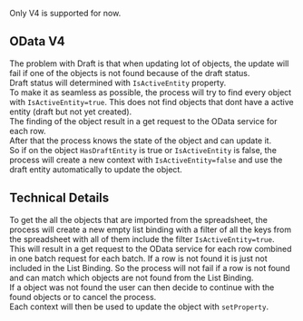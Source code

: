 
Only V4 is supported for now.

## OData V4

The problem with Draft is that when updating lot of objects, the update will fail if one of the objects is not found because of the draft status.  
Draft status will determined with `IsActiveEntity` property.  
To make it as seamless as possible, the process will try to find every object with `IsActiveEntity=true`. This does not find objects that dont have a active entity (draft but not yet created).  
The finding of the object result in a get request to the OData service for each row.  
After that the process knows the state of the object and can update it.  
So if on the object `HasDraftEntity` is true or `IsActiveEntity` is false, the process will create a new context with `IsActiveEntity=false` and use the draft entity automatically to update the object.


## Technical Details

To get the all the objects that are imported from the spreadsheet, the process will create a new empty list binding with a filter of all the keys from the spreadsheet with all of them include the filter `IsActiveEntity=true`.  
This will result in a get request to the OData service for each row combined in one batch request for each batch.
If a row is not found it is just not included in the List Binding.
So the process will not fail if a row is not found and can match which objects are not found from the List Binding.  
If a object was not found the user can then decide to continue with the found objects or to cancel the process.  
Each context will then be used to update the object with `setProperty`.